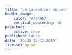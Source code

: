 ```yaml
---
title: 'Le calendrier Julien'
header_image:
    color: '#7a49b7'
    vertical_centering: 50
page-toc:
    active: true
published: false
date: '16:30 15-12-2019'
license: by-sa
---
```



